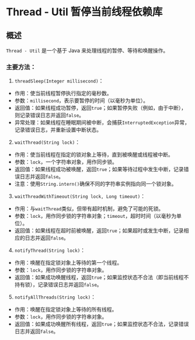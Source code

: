 # Thread - Util 暂停当前线程依赖库

## 概述
`Thread - Util` 是一个基于 Java 来处理线程的暂停、等待和唤醒操作。

### 主要方法：

1. `threadSleep(Integer millisecond)`：
  - 作用：使当前线程暂停执行指定的毫秒数。
  - 参数：`millisecond`，表示要暂停的时间（以毫秒为单位）。
  - 返回值：如果线程成功暂停，返回`true`；如果暂停失败（例如，由于中断），则记录错误日志并返回`false`。
  - 异常处理：如果线程在睡眠期间被中断，会捕获`InterruptedException`异常，记录错误日志，并重新设置中断状态。

2. `waitThread(String lock)`：
  - 作用：使当前线程在指定的锁对象上等待，直到被唤醒或线程被中断。
  - 参数：`lock`，一个字符串对象，用作同步锁。
  - 返回值：如果线程成功被唤醒，返回`true`；如果等待过程中发生中断，记录错误日志并返回`false`。
  - 注意：使用`String.intern()`确保不同的字符串实例指向同一个锁对象。

3. `waitThreadWithTimeout(String lock, Long timeout)`：
  - 作用：与`waitThread`类似，但带有超时机制，避免了可能的死锁。
  - 参数：`lock`，用作同步锁的字符串对象；`timeout`，超时时间（以毫秒为单位）。
  - 返回值：如果线程在超时前被唤醒，返回`true`；如果超时或发生中断，记录相应的日志并返回`false`。

4. `notifyThread(String lock)`：
  - 作用：唤醒在指定锁对象上等待的第一个线程。
  - 参数：`lock`，用作同步锁的字符串对象。
  - 返回值：如果成功唤醒线程，返回`true`；如果监控状态不合法（即当前线程不持有锁），记录错误日志并返回`false`。

5. `notifyAllThreads(String lock)`：
  - 作用：唤醒在指定锁对象上等待的所有线程。
  - 参数：`lock`，用作同步锁的字符串对象。
  - 返回值：如果成功唤醒所有线程，返回`true`；如果监控状态不合法，记录错误日志并返回`false`。

